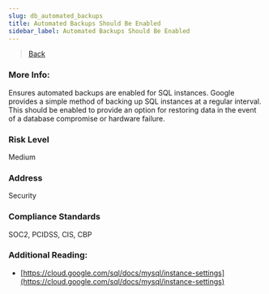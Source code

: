 ```yaml
---
slug: db_automated_backups
title: Automated Backups Should Be Enabled
sidebar_label: Automated Backups Should Be Enabled
---
```

> [Back](../../gcpsqlmonitoring)

### More Info:
Ensures automated backups are enabled for SQL instances. Google provides a simple method of backing up SQL instances at a regular interval. This should be enabled to provide an option for restoring data in the event of a database compromise or hardware failure.

### Risk Level
Medium

### Address
Security

### Compliance Standards
SOC2, PCIDSS, CIS, CBP

### Additional Reading:
- [https://cloud.google.com/sql/docs/mysql/instance-settings](https://cloud.google.com/sql/docs/mysql/instance-settings) 
